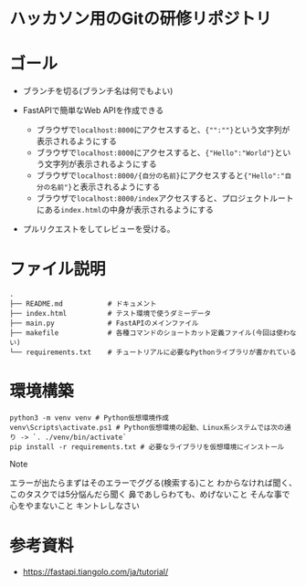 # ハッカソン用のGitの研修リポジトリ


# ゴール

- ブランチを切る(ブランチ名は何でもよい)
- FastAPIで簡単なWeb APIを作成できる
    - ブラウザで`localhost:8000`にアクセスすると、`{"":""}`という文字列が表示されるようにする
    - ブラウザで`localhost:8000`にアクセスすると、`{"Hello":"World"}`という文字列が表示されるようにする
    - ブラウザで`localhost:8000/{自分の名前}`にアクセスすると`{"Hello":"自分の名前"}`と表示されるようにする
    - ブラウザで`localhost:8000/index`アクセスすると、プロジェクトルートにある`index.html`の中身が表示されるようにする

- プルリクエストをしてレビューを受ける。


# ファイル説明

```
.
├── README.md           # ドキュメント
├── index.html          # テスト環境で使うダミーデータ
├── main.py             # FastAPIのメインファイル
├── makefile            # 各種コマンドのショートカット定義ファイル(今回は使わない)
└── requirements.txt    # チュートリアルに必要なPythonライブラリが書かれている
```


# 環境構築

```
python3 -m venv venv # Python仮想環境作成
venv\Scripts\activate.ps1 # Python仮想環境の起動、Linux系システムでは次の通り -> `. ./venv/bin/activate`
pip install -r requirements.txt # 必要なライブラリを仮想環境にインストール
```

> [!NOTE]
> エラーが出たらまずはそのエラーでググる(検索する)こと
> わからなければ聞く、このタスクでは5分悩んだら聞く
> 鼻であしらわても、めげないこと
> そんな事で心をやまないこと
> キントレしなさい

# 参考資料

-  https://fastapi.tiangolo.com/ja/tutorial/